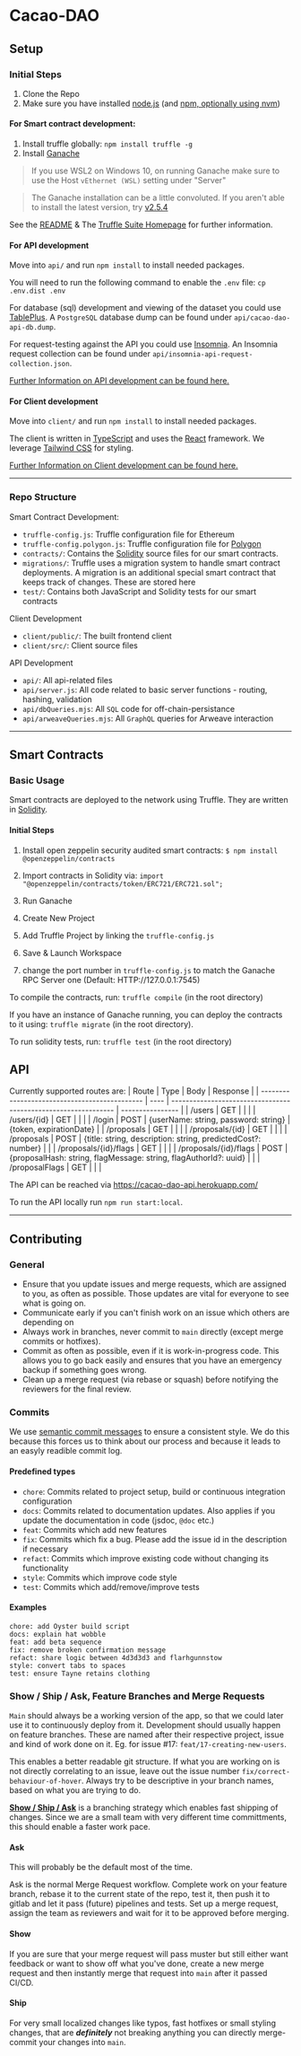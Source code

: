 # Cacao-DAO

## Setup
### Initial Steps
1. Clone the Repo
2. Make sure you have installed [node.js](https://nodejs.org/en/) (and [npm, optionally using nvm](https://www.npmjs.com/package/npm))

#### For Smart contract development: 
1. Install truffle globally:
`npm install truffle -g`
2. Install [Ganache](https://trufflesuite.com/ganache/)

> If you use WSL2 on Windows 10, on running Ganache make sure to use the Host `vEthernet (WSL)` setting under "Server"

>The Ganache installation can be a little convoluted. If you aren't able to install the latest version, try [v2.5.4](https://github.com/trufflesuite/ganache-ui/releases/tag/v2.5.4)

See the [README](https://github.com/Jasaka/Cacao-DAO/blob/main/polygon/README.md) & The [Truffle Suite Homepage](https://trufflesuite.com/) for further information.


#### For API development
Move into `api/` and run `npm install` to install needed packages.

You will need to run the following command to enable the `.env` file:
`cp .env.dist .env`

For database (sql) development and viewing of the dataset you could use [TablePlus](https://tableplus.com/). A `PostgreSQL` database dump can be found under `api/cacao-dao-api-db.dump`.

For request-testing against the API you could use [Insomnia](https://insomnia.rest/). An Insomnia request collection can be found under `api/insomnia-api-request-collection.json`.

[Further Information on API development can be found here.](https://github.com/Jasaka/Cacao-DAO/blob/main/api/README.md)

#### For Client development
Move into `client/` and run `npm install` to install needed packages.

The client is written in [TypeScript](https://www.typescriptlang.org/) and uses the [React](https://reactjs.org/) framework.
We leverage [Tailwind CSS](https://tailwindcss.com/docs/) for styling.

[Further Information on Client development can be found here.](https://github.com/Jasaka/Cacao-DAO/blob/main/client/README.md)

---

### Repo Structure
Smart Contract Development:
-   `truffle-config.js`: Truffle configuration file for Ethereum
-   `truffle-config.polygon.js`: Truffle configuration file for [Polygon](https://trufflesuite.com/boxes/polygon/)
-   `contracts/`: Contains the [Solidity](https://solidity.readthedocs.io/) source files for our smart contracts.
-   `migrations/`: Truffle uses a migration system to handle smart contract deployments. A migration is an additional special smart contract that keeps track of changes. These are stored here
-   `test/`: Contains both JavaScript and Solidity tests for our smart contracts

Client Development
-   `client/public/`: The built frontend client
-   `client/src/`: Client source files

API Development
- `api/`: All api-related files
- `api/server.js`: All code related to basic server functions - routing, hashing, validation
- `api/dbQueries.mjs`: All `SQL` code for off-chain-persistance
- `api/arweaveQueries.mjs`: All `GraphQL` queries for Arweave interaction

---

## Smart Contracts
### Basic Usage
Smart contracts are deployed to the network using Truffle.
They are written in [Solidity](https://docs.soliditylang.org/en/v0.8.15/).

#### Initial Steps
1. Install open zeppelin security audited smart contracts:
  `$ npm install @openzeppelin/contracts`
  
2. Import contracts in Solidity via: `import "@openzeppelin/contracts/token/ERC721/ERC721.sol";`

3. Run Ganache

4. Create New Project

5. Add Truffle Project by linking the `truffle-config.js`

6. Save & Launch Workspace

7. change the port number in `truffle-config.js` to match the Ganache RPC Server one (Default: HTTP://127.0.0.1:7545)


To compile the contracts, run:
`truffle compile` (in the root directory)

If you have an instance of Ganache running, you can deploy the contracts to it using:
`truffle migrate` (in the root directory).

To run solidity tests, run:
`truffle test` (in the root directory)



## API
Currently supported routes are:
| Route                                         | Type | Body                                                           | Response         |
| --------------------------------------------- | ---- | -------------------------------------------------------------- | ---------------- |
| /users                                        | GET  |                                                                |                  |
| /users/{id}                                   | GET  |                                                                |                  |
| /login                                        | POST | {userName: string, password: string}                         | {token, expirationDate} |
| /proposals                                     | GET  |                                                                |                  |
| /proposals/{id}                               | GET  |                                                                |                  |
| /proposals                                    | POST | {title: string, description: string, predictedCost?: number}  |                  |
| /proposals/{id}/flags                     | GET  |                                                                |                  |
| /proposals/{id}/flags                     | POST | {proposalHash: string, flagMessage: string, flagAuthorId?: uuid} |                  |
| /proposalFlags                                        | GET  |                                                                |                  |

The API can be reached via https://cacao-dao-api.herokuapp.com/

To run the API locally run `npm run start:local`.

___

## Contributing

### General

* Ensure that you update issues and merge requests, which are assigned to you, as often as possible. Those updates are vital for everyone to see what is going on.
* Communicate early if you can't finish work on an issue which others are depending on
* Always work in branches, never commit to `main` directly (except merge commits or hotfixes).
* Commit as often as possible, even if it is work-in-progress code. This allows you to go back easily and ensures that you have an emergency backup if something goes wrong.
* Clean up a merge request (via rebase or squash) before notifying the reviewers for the final review.

### Commits

We use [semantic commit messages](https://sparkbox.com/foundry/semantic_commit_messages) to ensure a consistent style. We do this because this forces us to think about our process and because it leads to an easyly readible commit log.

#### Predefined types

* `chore`: Commits related to project setup, build or continuous integration configuration
* `docs`: Commits related to documentation updates. Also applies if you update the documentation in code (jsdoc, `@doc` etc.)
* `feat`: Commits which add new features
* `fix`: Commits which fix a bug. Please add the issue id in the description if necessary
* `refact`: Commits which improve existing code without changing its functionality
* `style`: Commits which improve code style
* `test`: Commits which add/remove/improve tests

#### Examples

``` console
chore: add Oyster build script
docs: explain hat wobble
feat: add beta sequence
fix: remove broken confirmation message
refact: share logic between 4d3d3d3 and flarhgunnstow
style: convert tabs to spaces
test: ensure Tayne retains clothing
```

### **Show / Ship / Ask**, Feature Branches and Merge Requests

`Main` should always be a working version of the app, so that we could later use it to continuously deploy from it.
Development should usually happen on feature branches. These are named after their respective project, issue and kind of work done on it.
Eg. for issue #17: `feat/17-creating-new-users`.

This enables a better readable git structure. If what you are working on is not directly correlating to an issue, leave out the issue number `fix/correct-behaviour-of-hover`. Always try to be descriptive in your branch names, based on what you are trying to do.

**[Show / Ship / Ask](https://martinfowler.com/articles/ship-show-ask.html)** is a branching strategy which enables fast shipping of changes.
Since we are a small team with very different time committments, this should enable a faster work pace.

#### Ask
This will probably be the default most of the time.

Ask is the normal Merge Request workflow. Complete work on your feature branch, rebase it to the current state of the repo, test it, then push it to gitlab and let it pass (future) pipelines and tests. Set up a merge request, assign the team as reviewers and wait for it to be approved before merging.

#### Show
If you are sure that your merge request will pass muster but still either want feedback or want to show off what you've done, create a new merge request and then instantly merge that request into `main` after it passed CI/CD.

#### Ship
For very small localized changes like typos, fast hotfixes or small styling changes, that are ***definitely*** not breaking anything you can directly merge-commit your changes into `main`.
